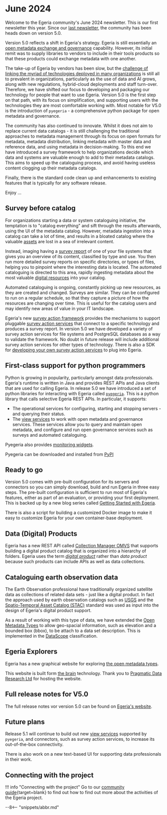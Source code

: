 <!-- SPDX-License-Identifier: CC-BY-4.0 -->
<!-- Copyright Contributors to the Egeria project. -->

# June 2024

Welcome to the Egeria community's June 2024 newsletter.  This is our first newsletter this year.  Since our [last newsletter](/release-notes/august-2023), the community has been heads down on version 5.0.  

Version 5.0 reflects a shift in Egeria's strategy.  Egeria is still essentially an [open metadata exchange and governance](/introduction/overview) capability.  However, its initial remit was to supply libraries to vendors to include in their tools products so that these products could exchange metadata with one another.  

The take-up of Egeria by vendors has been slow, but the [challenge of linking the myriad of technologies deployed in many organizations](https://egeria-project.org/introduction/challenge/) is still all to prevalent in organizations, particularly as the use of data and AI grows, along with new regulations, hybrid-cloud deployments and staff turn-over.   Therefore, we have shifted our focus to developing and packaging our technology for people that want to use Egeria.  Version 5.0 is the first step on that path, with its focus on simplification, and supporting users with the technologies they are most comfortable working with.  Most notable for V5.0 is the introduction of `pyegeria` - a comprehensive python package for open metadata and governance.

The community has also continued to innovate.  Whilst it does not aim to replace current data catalogs - it is still challenging the traditional approaches to metadata management through its focus on open formats for metadata, metadata distribution, linking metadata with master data and reference data, and using metadata in decision-making. To this end we have introduced a survey framework to help organizations decide which data and systems are valuable enough to add to their metadata catalogs.  This aims to speed up the cataloguing process, and avoid having useless content clogging up their metadata catalogs.

Finally, there is the standard code clean up and enhancements to existing features that is typically for any software release.

Enjoy ...

## Survey before catalog

For organizations starting a data or system cataloguing initiative, the temptation is to "catalog everything" and sift through the results afterwards, using the UI of the metadata catalog.  However, metadata ingestion into a catalog can take a lot of time, and results in a bloated catalog where the valuable [assets](/concepts/asset) are lost in a sea of irrelevant content.

Instead, imaging having a [survey report](/concepts/survey-report) of one of your file systems that gives you an overview of its content, classified by type and use.  You then run more detailed survey reports on specific directories, or types of files, helping you to pinpoint where the interesting data is located.  The automated cataloguing is directed to this area, rapidly ingesting metadata about the most valuable [digital resources](/concepts/resource) into your catalog.

Automated cataloguing is ongoing, constantly picking up new resources, as they are created and changed.  Surveys are similar.  They can be configured to run on a regular schedule, so that they capture a picture of how the resources are changing over time.  This is useful for the catalog users and may identify new areas of value in your IT landscape.

Egeria's new [survey action framework](/frameworks/saf/overview) provides the mechanisms to support pluggable [survey action services](/concepts/survey-action-service) that connect to a specific technology and produces a survey report.  In version 5.0 we have developed a variety of survey action services for file systems and PostgreSQL databases as a way to validate the framework.  No doubt in future release will include additional survey action services for other types of technology.  There is also a SDK for [developing your own survey action services](/guides/developer/survey-action-services/overview/) to plug into Egeria.

## First-class support for python programmers

Python is growing in popularity, particularly amongst data professionals.  Egeria's runtime is written in Java and provides REST APIs and Java clients that are used for calling Egeria.  In release 5.0 we have introduced a set of python libraries for interacting with Egeria called [`pyegeria`](/guides/developer/pyegeria/overview).  This is a python library that calls selective Egeria REST APIs.  In particular, it supports:

* The operational services for configuring, starting and stopping servers - and querying their status.
* The [view services](/services/omvs) to work with open metadata and governance services.  These services allow you to query and maintain open metadata, and configure and run open governance services such as surveys and automated cataloguing.

Pyegeria also provides [monitoring widgets](/user-interfaces/python-widgets/overview).

Pyegeria can be downloaded and installed from [PyPI](https://pypi.org/project/pyegeria/)


## Ready to go

Version 5.0 comes with pre-built configuration for its servers and connectors so you can simply download, build and run Egeria in three easy steps.  The pre-built configuration is sufficient to run most of Egeria's features, either as part of an evaluation, or providing your first deployment.  This is backed up by a new blog series called [Getting Started with Egeria](https://getting-started-with-egeria.pdr-associates.com/introduction.html).

There is also a script for building a customized Docker image to make it easy to customize Egeria for your own container-base deployment.

## Data (Digital) Products

Egeria has a new  REST API called [Collection Manager OMVS](/services/omvs/collection-manager/overview) that supports building a digital product catalog that is organized into a hierarchy of folders.  Egeria uses the term [*digital product*](/concepts/digital-product) rather than *data product* because such products can include APIs as well as data collections.

## Cataloguing earth observation data

The Earth Observation professional have traditionally organized satellite data as collections of related data sets - just like a digital product.  In fact the approach used by earth observation catalogs such as [USGS](https://www.usgs.gov/) and the [Spatio-Temporal Asset Catalog (STAC)](https://stacspec.org/en/) standard was used as input into the design of Egeria's digital product support.  

As a result of working with this type of data, we have extended the [Open Metadata Types](/types) to allow geo-spacial information, such as elevation and a bounded box (bbox), to be attach to a data set description.  This is implemented in the [DataScope](/types/2/0210-Data-Stores) classification.

## Egeria Explorers

Egeria has a new graphical website for exploring [the open metadata types](https://app.thebrain.com/brain/fd306922-159f-4986-a6bc-111402be51f3/84fc92f5-0aa5-46f4-bb4d-0072f6b2634d).

This website is built form [the brain](https://www.thebrain.com/) technology.  Thank you to [Pragmatic Data Research Ltd](https://pdr-associates.com/) for hosting the website.

## Full release notes for V5.0

The full release notes vor version 5.0 can be found on [Egeria's website](https://egeria-project.org/release-notes/5-0/).

## Future plans

Release 5.1 will continue to build out new [view services](/services/omvs) supported by `pyegeria`, and connectors, such as survey action services, to increase its out-of-the-box connectivity.

There is also work on a new text-based UI for supporting data professionals in their work.

## Connecting with the project

!!! info "Connecting with the project"
    Go to our [community guide](/guides/community){target=blank} to find out how to find out more about the activities of the Egeria project.

--8<-- "snippets/abbr.md"